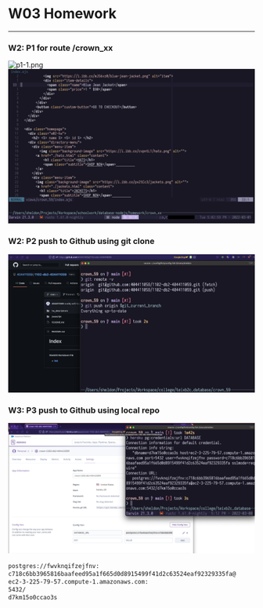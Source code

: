 # W03 Homework
------
### W2: P1 for route /crown_xx

![p1-1.png](../assets/w03_p1-1.png)
![p1-2.png](../assets/w03_p1-2.png)

### W2: P2 push to Github using git clone

![p2.png](../assets/w03_p2.png)

### W3: P3 push to Github using local repo

![p3-1.png](../assets/w03_p3-1.png)

``` Heroku postgres URL
postgres://fwvknqifzejfnv:
c718c6bb3965816baafeed95a1f665d0d8915499f41d2c63524eaf92329335fa@
ec2-3-225-79-57.compute-1.amazonaws.com:
5432/
d7km15o0ccao3s
```
